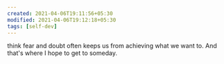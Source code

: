 ```yaml
---
created: 2021-04-06T19:11:56+05:30
modified: 2021-04-06T19:12:18+05:30
tags: [self-dev]
---
```


think fear and doubt often keeps us from achieving what we want to. And that's where I hope to get to someday.